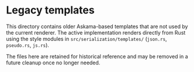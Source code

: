 # Legacy templates

This directory contains older Askama-based templates that are not used by the
current renderer. The active implementation renders directly from Rust using the
style modules in `src/serialization/templates/` (`json.rs`, `pseudo.rs`, `js.rs`).

The files here are retained for historical reference and may be removed in a
future cleanup once no longer needed.

